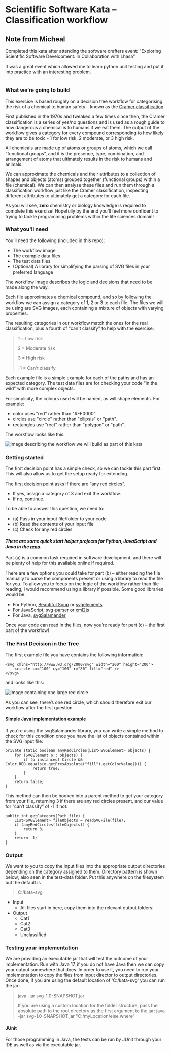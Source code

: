# Scientific Software Kata – Classification workflow

## Note from Micheal

Completed this kata after attending the software crafters event: "Exploring Scientific Software Development: In Collaboration with Lhasa"

It was a great event which allowed me to learn python unit testing and put it into practice with an interesting problem.

#

### What we’re going to build

This exercise is based roughly on a decision tree workflow for categorising the risk of a chemical to human safety – known as the [Cramer classification](<https://doi.org/10.1016/S0015-6264(76)80522-6>).

First published in the 1970s and tweaked a few times since then, the Cramer classification is a series of yes/no questions and is used as a rough guide to how dangerous a chemical is to humans if we eat them. The output of the workflow gives a category for every compound corresponding to how likely they are to be toxic - 1 for low risk, 2 moderate, or 3 high risk.

All chemicals are made up of atoms or groups of atoms, which we call “functional groups”, and it is the presence, type, combination, and arrangement of atoms that ultimately results in the risk to humans and animals.

We can approximate the chemicals and their attributes to a collection of shapes and objects (atoms) grouped together (functional groups) within a file (chemical). We can then analyse these files and run them through a classification workflow just like the Cramer classification, inspecting different attributes to ultimately get a category for each file.

As you will see, **zero** chemistry or biology knowledge is required to complete this exercise! Hopefully by the end you’ll feel more confident to trying to tackle programming problems within the life sciences domain!

### What you'll need

You’ll need the following (included in this repo):

- The workflow image
- The example data files
- The test data files
- (Optional) A library for simplifying the parsing of SVG files in your preferred language

The workflow image describes the logic and decisions that need to be made along the way.

Each file approximates a chemical compound, and so by following the workflow we can assign a category of 1, 2 or 3 to each file. The files we will be using are SVG images, each containing a mixture of objects with varying properties.

The resulting categories in our workflow match the ones for the real classification, plus a fourth of "can't classify" to help with the exercise:

> 1 = Low risk
>
> 2 = Moderate risk
>
> 3 = High risk
>
> -1 = Can't classify

Each example file is a simple example for each of the paths and has an expected category. The test data files are for checking your code “in the wild” with more complex objects.

For simplicity, the colours used will be named, as will shape elements. For example:

- color uses "red" rather than "#FF0000".
- circles use "circle" rather than "ellipsis" or "path".
- rectangles use "rect" rather than "polygon" or "path".

The workflow looks like this:

![Image describing the workflow we will build as part of this kata](workflow.jpg)

### Getting started

The first decision point has a simple check, so we can tackle this part first. This will also allow us to get the setup ready for extending.

The first decision point asks if there are “any red circles”.

- If yes, assign a category of 3 and exit the workflow.
- If no, continue.

To be able to answer this question, we need to:

- (a) Pass in your input file/folder to your code
- (b) Read the contents of your input file
- (c) Check for any red circles

#### _There are some quick start helper projects for Python, JavaScript and Java in the [repo](https://github.com/jmaes12345/lhasa-kata/tree/main/quick-start)._

Part (a) is a common task required in software development, and there will be plenty of help for this available online if required.

There are a few options you could take for part (b) – either reading the file manually to parse the components present or using a library to read the file for you. To allow you to focus on the logic of the workflow rather than file reading, I would recommend using a library if possible. Some good libraries would be:

- For Python, [Beautiful Soup](https://pypi.org/project/beautifulsoup4/) or [svgelements](https://pypi.org/project/svgelements/)
- For JavaScript, [svg-parser](https://www.npmjs.com/package/svg-parser) or [xml2js](https://www.npmjs.com/package/xml2js)
- For Java, [svgSalamander](https://central.sonatype.com/artifact/guru.nidi.com.kitfox/svgSalamander)

Once your code can read in the files, now you’re ready for part (c) – the first part of the workflow!

### The First Decision in the Tree

The first example file you have contains the following information:

```
<svg xmlns="http://www.w3.org/2000/svg" width="200" height="200">
	<circle cx="100" cy="100" r="80" fill="red" />
</svg>
```

and looks like this:

![Image containing one large red circle](test-data/red_circle-III.svg)

As you can see, there’s one red circle, which should therefore exit our workflow after the first question.

#### Simple Java implementation example

If you're using the svgSalamander library, you can write a simple method to check for this condition once you have the list of objects contained within the SVG input file:

```
private static boolean anyRedCircles(List<SVGElement> objects) {
	for (SVGElement o : objects) {
		if (o instanceof Circle && Color.RED.equals(o.getPresAbsolute("fill").getColorValue())) {
			return true;
		}
	}
	return false;
}
```

This method can then be hooked into a parent method to get your category from your file, returning 3 if there are any red circles present, and our value for “can’t classify” of -1 if not:

```
public int getCategory(Path file) {
	List<SVGElement> fileObjects = readSVGFile(file);
	if (anyRedCircles(fileObjects)) {
		return 3;
	}
	return -1;
}
```

### Output

We want to you to copy the input files into the appropriate output directories depending on the category assigned to them.
Directory pattern is shown below; also seen in the test-data folder. Put this anywhere on the filesystem but the default is

> C:/kata-svg

- Input
  - All files start in here, copy them into the relevant output folders:
- Output
  - Cat1
  - Cat2
  - Cat3
  - Unclassified

### Testing your implementation

We are providing an executable jar that will test the outcome of your implementation.
Run with Java 17, if you do not have Java then we can copy your output somewhere that does.
In order to use it, you need to run your implementation to copy the files from input director to output directories.
Once done, if you are using the default location of 'C:/kata-svg' you can run the jar:

> java -jar svg-1.0-SNAPSHOT.jar
>
> If you are using a custom location for the folder structure, pass the absolute path to the root directory as the first argument to the jar:
> java -jar svg-1.0-SNAPSHOT.jar "C:/myLocation/else where"

#### JUnit

For those programming in Java, the tests can be run by JUnit through your IDE as well as via the executable jar.
